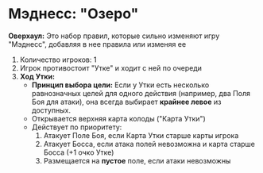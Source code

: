 # Мэднесс: "Озеро"

**Оверхаул:** Это набор правил, которые сильно изменяют игру "Мэднесс", добавляя в нее правила или изменяя ее

1.  Количество игроков: 1
2.  Игрок противостоит "Утке" и ходит с ней по очереди
3.  **Ход Утки:**
    *   **Принцип выбора цели:** Если у Утки есть несколько равнозначных целей для одного действия (например, два Поля Боя для атаки), она всегда выбирает **крайнее левое** из доступных.
    *   Открывается верхняя карта колоды ("Карта Утки")
    *   Действует по приоритету:
        1.  Атакует Поле Боя, если Карта Утки старше карты игрока
        2.  Атакует Босса, если атака полей невозможна и карта старше Босса (+1 очко Утке)
        3.  Размещается на **пустое** поле, если атаки невозможны